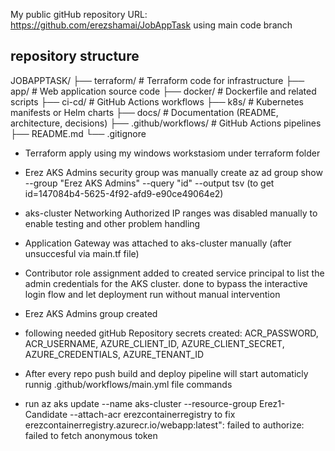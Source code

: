 
My public gitHub repository URL: https://github.com/erezshamai/JobAppTask using main code branch

repository structure
-----------------------------
JOBAPPTASK/
├── terraform/       # Terraform code for infrastructure
├── app/             # Web application source code
├── docker/          # Dockerfile and related scripts
├── ci-cd/           # GitHub Actions workflows
├── k8s/             # Kubernetes manifests or Helm charts
├── docs/            # Documentation (README, architecture, decisions)
├── .github/workflows/ # GitHub Actions pipelines
├── README.md
└── .gitignore


 - Terraform apply using my windows workstasiom under terraform folder

 - Erez AKS Admins security group was manually create
   az ad group show --group "Erez AKS Admins" --query "id" --output tsv (to get id=147084b4-5625-4f92-afd9-e90ce49064e2)
 - aks-cluster Networking Authorized IP ranges was disabled manually to enable testing and other problem handling 
 - Application Gateway was attached to  aks-cluster manually (after unsuccesful via main.tf file)
 - Contributor role assignment added to created service principal to list the admin credentials for the AKS cluster. done to bypass the interactive login flow and let deployment run without manual intervention
 - Erez AKS Admins group created
 - following needed gitHub Repository secrets created: ACR_PASSWORD, ACR_USERNAME, AZURE_CLIENT_ID, AZURE_CLIENT_SECRET, AZURE_CREDENTIALS, AZURE_TENANT_ID
 
 - After every repo push build and deploy pipeline will start automaticly runnig .github/workflows/main.yml file commands
 - run az aks update --name aks-cluster --resource-group Erez1-Candidate --attach-acr erezcontainerregistry
   to fix 
   erezcontainerregistry.azurecr.io/webapp:latest": failed to authorize: failed to fetch anonymous token 